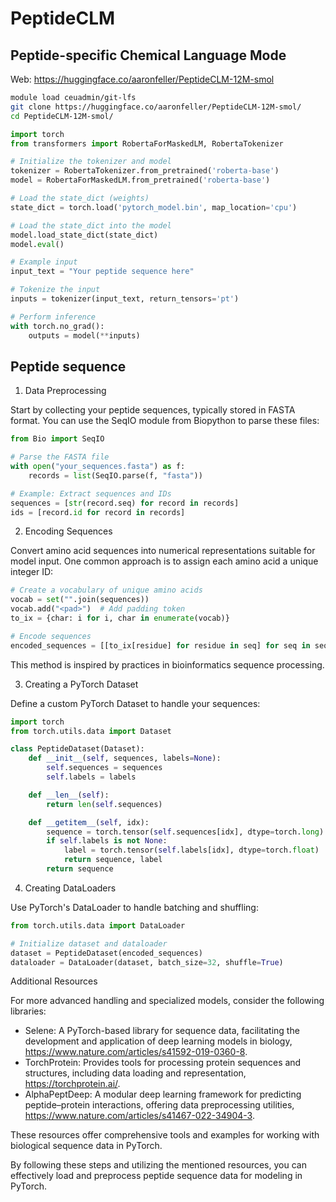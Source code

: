 # PeptideCLM

## Peptide-specific Chemical Language Mode

Web: <https://huggingface.co/aaronfeller/PeptideCLM-12M-smol>

```bash
module load ceuadmin/git-lfs
git clone https://huggingface.co/aaronfeller/PeptideCLM-12M-smol/
cd PeptideCLM-12M-smol/
```

```python
import torch
from transformers import RobertaForMaskedLM, RobertaTokenizer

# Initialize the tokenizer and model
tokenizer = RobertaTokenizer.from_pretrained('roberta-base')
model = RobertaForMaskedLM.from_pretrained('roberta-base')

# Load the state_dict (weights)
state_dict = torch.load('pytorch_model.bin', map_location='cpu')

# Load the state_dict into the model
model.load_state_dict(state_dict)
model.eval()

# Example input
input_text = "Your peptide sequence here"

# Tokenize the input
inputs = tokenizer(input_text, return_tensors='pt')

# Perform inference
with torch.no_grad():
    outputs = model(**inputs)
```

## Peptide sequence

1. Data Preprocessing

Start by collecting your peptide sequences, typically stored in FASTA format. You can use the SeqIO module from Biopython to parse 
these files:

```python
from Bio import SeqIO

# Parse the FASTA file
with open("your_sequences.fasta") as f:
    records = list(SeqIO.parse(f, "fasta"))

# Example: Extract sequences and IDs
sequences = [str(record.seq) for record in records]
ids = [record.id for record in records]
```

2. Encoding Sequences

Convert amino acid sequences into numerical representations suitable for model input. One common approach is to assign each amino acid 
a unique integer ID:

```python
# Create a vocabulary of unique amino acids
vocab = set("".join(sequences))
vocab.add("<pad>")  # Add padding token
to_ix = {char: i for i, char in enumerate(vocab)}

# Encode sequences
encoded_sequences = [[to_ix[residue] for residue in seq] for seq in sequences]
```

This method is inspired by practices in bioinformatics sequence processing.

3. Creating a PyTorch Dataset

Define a custom PyTorch Dataset to handle your sequences:

```python
import torch
from torch.utils.data import Dataset

class PeptideDataset(Dataset):
    def __init__(self, sequences, labels=None):
        self.sequences = sequences
        self.labels = labels

    def __len__(self):
        return len(self.sequences)

    def __getitem__(self, idx):
        sequence = torch.tensor(self.sequences[idx], dtype=torch.long)
        if self.labels is not None:
            label = torch.tensor(self.labels[idx], dtype=torch.float)
            return sequence, label
        return sequence
```

4. Creating DataLoaders

Use PyTorch's DataLoader to handle batching and shuffling:

```python
from torch.utils.data import DataLoader

# Initialize dataset and dataloader
dataset = PeptideDataset(encoded_sequences)
dataloader = DataLoader(dataset, batch_size=32, shuffle=True)
```

Additional Resources

For more advanced handling and specialized models, consider the following libraries:

- Selene: A PyTorch-based library for sequence data, facilitating the development and application of deep learning models in biology, <https://www.nature.com/articles/s41592-019-0360-8>.
- TorchProtein: Provides tools for processing protein sequences and structures, including data loading and representation, <https://torchprotein.ai/>.
- AlphaPeptDeep: A modular deep learning framework for predicting peptide–protein interactions, offering data preprocessing utilities, <https://www.nature.com/articles/s41467-022-34904-3>.

These resources offer comprehensive tools and examples for working with biological sequence data in PyTorch.

By following these steps and utilizing the mentioned resources, you can effectively load and preprocess peptide sequence data for 
modeling in PyTorch.
